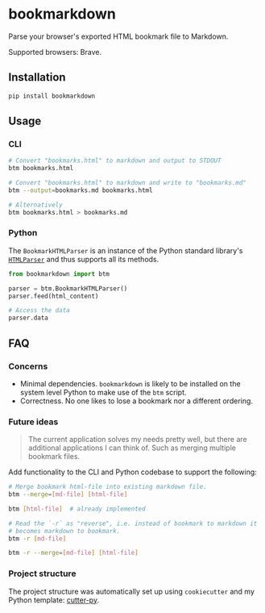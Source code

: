 # bookmarkdown

Parse your browser's exported HTML bookmark file to Markdown.

Supported browsers: Brave.

## Installation

```bash
pip install bookmarkdown
```

## Usage

### CLI

```bash
# Convert "bookmarks.html" to markdown and output to STDOUT
btm bookmarks.html

# Convert "bookmarks.html" to markdown and write to "bookmarks.md"
btm --output=bookmarks.md bookmarks.html

# Alternatively
btm bookmarks.html > bookmarks.md
```

### Python

The `BookmarkHTMLParser` is an instance of the Python standard library's
[`HTMLParser`](https://docs.python.org/3/library/html.parser.html) and thus supports all its
methods.

```python
from bookmarkdown import btm

parser = btm.BookmarkHTMLParser()
parser.feed(html_content)

# Access the data
parser.data
```

## FAQ

### Concerns

* Minimal dependencies. `bookmarkdown` is likely to be installed on the system level Python to make
  use of the `btm` script.
* Correctness. No one likes to lose a bookmark nor a different ordering.

### Future ideas

> The current application solves my needs pretty well, but there are additional applications I can
> think of. Such as merging multiple bookmark files.

Add functionality to the CLI and Python codebase to support the following:

```bash
# Merge bookmark html-file into existing markdown file.
btm --merge=[md-file] [html-file]

btm [html-file]  # already implemented

# Read the `-r` as "reverse", i.e. instead of bookmark to markdown it
# becomes markdown to bookmark.
btm -r [md-file]

btm -r --merge=[md-file] [html-file]
```

### Project structure

The project structure was automatically set up using `cookiecutter` and my Python template:
[cutter-py](https://github.com/yannickperrenet/cutter-py).
